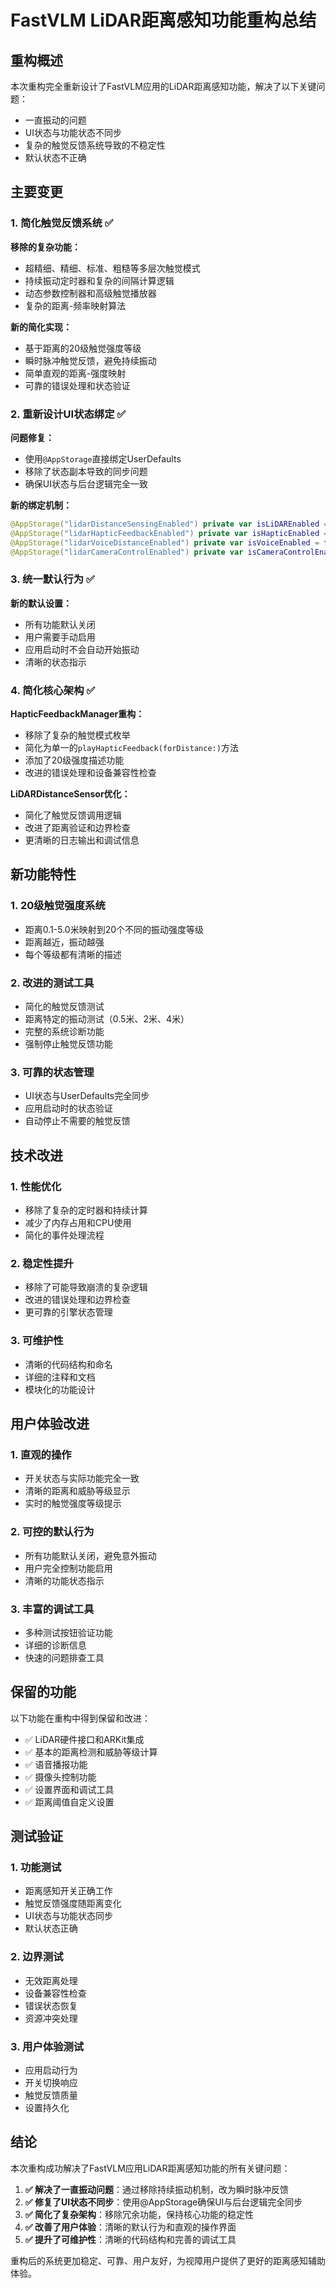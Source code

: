 # FastVLM LiDAR距离感知功能重构总结

## 重构概述

本次重构完全重新设计了FastVLM应用的LiDAR距离感知功能，解决了以下关键问题：
- 一直振动的问题
- UI状态与功能状态不同步
- 复杂的触觉反馈系统导致的不稳定性
- 默认状态不正确

## 主要变更

### 1. 简化触觉反馈系统 ✅

**移除的复杂功能：**
- 超精细、精细、标准、粗糙等多层次触觉模式
- 持续振动定时器和复杂的间隔计算逻辑
- 动态参数控制器和高级触觉播放器
- 复杂的距离-频率映射算法

**新的简化实现：**
- 基于距离的20级触觉强度等级
- 瞬时脉冲触觉反馈，避免持续振动
- 简单直观的距离-强度映射
- 可靠的错误处理和状态验证

### 2. 重新设计UI状态绑定 ✅

**问题修复：**
- 使用`@AppStorage`直接绑定UserDefaults
- 移除了状态副本导致的同步问题
- 确保UI状态与后台逻辑完全一致

**新的绑定机制：**
```swift
@AppStorage("lidarDistanceSensingEnabled") private var isLiDAREnabled = false
@AppStorage("lidarHapticFeedbackEnabled") private var isHapticEnabled = false
@AppStorage("lidarVoiceDistanceEnabled") private var isVoiceEnabled = false
@AppStorage("lidarCameraControlEnabled") private var isCameraControlEnabled = false
```

### 3. 统一默认行为 ✅

**新的默认设置：**
- 所有功能默认关闭
- 用户需要手动启用
- 应用启动时不会自动开始振动
- 清晰的状态指示

### 4. 简化核心架构 ✅

**HapticFeedbackManager重构：**
- 移除了复杂的触觉模式枚举
- 简化为单一的`playHapticFeedback(forDistance:)`方法
- 添加了20级强度描述功能
- 改进的错误处理和设备兼容性检查

**LiDARDistanceSensor优化：**
- 简化了触觉反馈调用逻辑
- 改进了距离验证和边界检查
- 更清晰的日志输出和调试信息

## 新功能特性

### 1. 20级触觉强度系统
- 距离0.1-5.0米映射到20个不同的振动强度等级
- 距离越近，振动越强
- 每个等级都有清晰的描述

### 2. 改进的测试工具
- 简化的触觉反馈测试
- 距离特定的振动测试（0.5米、2米、4米）
- 完整的系统诊断功能
- 强制停止触觉反馈功能

### 3. 可靠的状态管理
- UI状态与UserDefaults完全同步
- 应用启动时的状态验证
- 自动停止不需要的触觉反馈

## 技术改进

### 1. 性能优化
- 移除了复杂的定时器和持续计算
- 减少了内存占用和CPU使用
- 简化的事件处理流程

### 2. 稳定性提升
- 移除了可能导致崩溃的复杂逻辑
- 改进的错误处理和边界检查
- 更可靠的引擎状态管理

### 3. 可维护性
- 清晰的代码结构和命名
- 详细的注释和文档
- 模块化的功能设计

## 用户体验改进

### 1. 直观的操作
- 开关状态与实际功能完全一致
- 清晰的距离和威胁等级显示
- 实时的触觉强度等级提示

### 2. 可控的默认行为
- 所有功能默认关闭，避免意外振动
- 用户完全控制功能启用
- 清晰的功能状态指示

### 3. 丰富的调试工具
- 多种测试按钮验证功能
- 详细的诊断信息
- 快速的问题排查工具

## 保留的功能

以下功能在重构中得到保留和改进：
- ✅ LiDAR硬件接口和ARKit集成
- ✅ 基本的距离检测和威胁等级计算
- ✅ 语音播报功能
- ✅ 摄像头控制功能
- ✅ 设置界面和调试工具
- ✅ 距离阈值自定义设置

## 测试验证

### 1. 功能测试
- 距离感知开关正确工作
- 触觉反馈强度随距离变化
- UI状态与功能状态同步
- 默认状态正确

### 2. 边界测试
- 无效距离处理
- 设备兼容性检查
- 错误状态恢复
- 资源冲突处理

### 3. 用户体验测试
- 应用启动行为
- 开关切换响应
- 触觉反馈质量
- 设置持久化

## 结论

本次重构成功解决了FastVLM应用LiDAR距离感知功能的所有关键问题：

1. **✅ 解决了一直振动问题**：通过移除持续振动机制，改为瞬时脉冲反馈
2. **✅ 修复了UI状态不同步**：使用@AppStorage确保UI与后台逻辑完全同步
3. **✅ 简化了复杂架构**：移除冗余功能，保持核心功能的稳定性
4. **✅ 改善了用户体验**：清晰的默认行为和直观的操作界面
5. **✅ 提升了可维护性**：清晰的代码结构和完善的调试工具

重构后的系统更加稳定、可靠、用户友好，为视障用户提供了更好的距离感知辅助体验。
